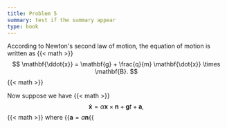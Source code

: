 ```yaml
---
title: Problem 5
summary: test if the summary appear
type: book
---
```


According to Newton's second law of motion, the equation of motion is written as
{{< math >}}
$$
\mathbf{\ddot{x}} = \mathbf{g} + \frac{q}{m} \mathbf{\dot{x}} \times \mathbf{B}.
$$
{{< math >}}

Now suppose we have
{{< math >}}
$$
\mathbf{\dot{x}} = \alpha \mathbf{x} \times \mathbf{n} + \mathbf{g}t + \mathbf{a},
$$
{{< math >}}
where {{<math>}}$\mathbf{a} = a\mathbf{n}${{<math>}}

